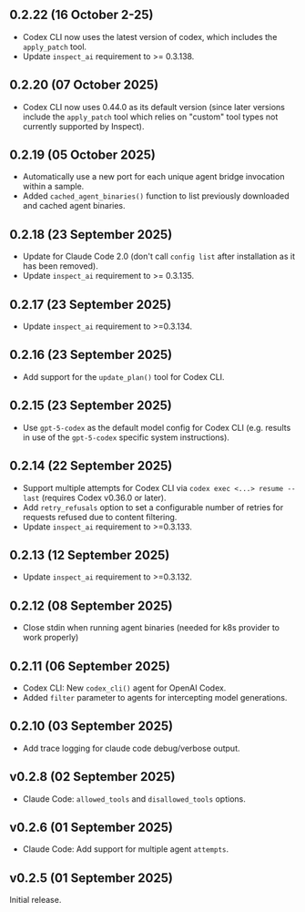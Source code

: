 ## 0.2.22 (16 October 2-25)

- Codex CLI now uses the latest version of codex, which includes the `apply_patch` tool.
- Update `inspect_ai` requirement to >= 0.3.138.

## 0.2.20 (07 October 2025)

- Codex CLI now uses 0.44.0 as its default version (since later versions include the `apply_patch` tool which relies on "custom" tool types not currently supported by Inspect).

## 0.2.19 (05 October 2025)

- Automatically use a new port for each unique agent bridge invocation within a sample.
- Added `cached_agent_binaries()` function to list previously downloaded and cached agent binaries.

## 0.2.18 (23 September 2025)

- Update for Claude Code 2.0 (don't call `config list` after installation as it has been removed).
- Update `inspect_ai` requirement to >= 0.3.135.

## 0.2.17 (23 September 2025)

- Update `inspect_ai` requirement to >=0.3.134.

## 0.2.16 (23 September 2025)

- Add support for the `update_plan()` tool for Codex CLI.

## 0.2.15 (23 September 2025)

- Use `gpt-5-codex` as the default model config for Codex CLI (e.g. results in use of the `gpt-5-codex` specific system instructions).

## 0.2.14 (22 September 2025)

- Support multiple attempts for Codex CLI via `codex exec <...> resume --last` (requires Codex v0.36.0 or later).
- Add `retry_refusals` option to set a configurable number of retries for requests refused due to content filtering.
- Update `inspect_ai` requirement to >=0.3.133.

## 0.2.13 (12 September 2025)

- Update `inspect_ai` requirement to >=0.3.132.

## 0.2.12 (08 September 2025)

- Close stdin when running agent binaries (needed for k8s provider to work properly)

## 0.2.11 (06 September 2025)

- Codex CLI: New `codex_cli()` agent for OpenAI Codex.
- Added `filter` parameter to agents for intercepting model generations.

## 0.2.10 (03 September 2025)

- Add trace logging for claude code debug/verbose output.

## v0.2.8 (02 September 2025)

- Claude Code: `allowed_tools` and `disallowed_tools` options.

## v0.2.6 (01 September 2025)

- Claude Code: Add support for multiple agent `attempts`.

## v0.2.5 (01 September 2025)

Initial release.
